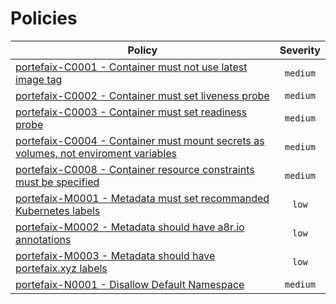 # Policies

<!-- BEGIN_POLICIES_DOC -->
| Policy | Severity |
|--------|:--------:|
| [portefaix-C0001 - Container must not use latest image tag](kyverno/C0001-container-image-tag) | `medium` |
| [portefaix-C0002 - Container must set liveness probe](kyverno/C0002-container-liveness-probe) | `medium` |
| [portefaix-C0003 - Container must set readiness probe](kyverno/C0003-container-readiness-probe) | `medium` |
| [portefaix-C0004 - Container must mount secrets as volumes, not enviroment variables](kyverno/C0004-container-secret-not-env) | `medium` |
| [portefaix-C0008 - Container resource constraints must be specified](kyverno/C0008-container-resources) | `medium` |
| [portefaix-M0001 - Metadata must set recommanded Kubernetes labels](kyverno/M0001-metadata-labels) | `low` |
| [portefaix-M0002 - Metadata should have a8r.io annotations](kyverno/M0002-metadata-annotations) | `low` |
| [portefaix-M0003 - Metadata should have portefaix.xyz labels](kyverno/M0003-metadata-portefaix-labels) | `low` |
| [portefaix-N0001 - Disallow Default Namespace](kyverno/N0001-namespace-default) | `medium` |
<!-- END_POLICIES_DOC -->

